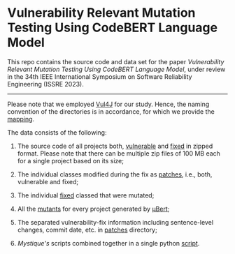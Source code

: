 # Vulnerability Relevant Mutation Testing Using CodeBERT Language Model

This repo contains the source code and data set for the paper _Vulnerability Relevant Mutation Testing Using CodeBERT Language Model_, under review in the 34th IEEE International Symposium on Software Reliability Engineering (ISSRE 2023).

---

Please note that we employed [Vul4J](https://ieeexplore.ieee.org/document/9796326) for our study. Hence, the naming convention of the directories is in accordance, for which we provide the [mapping](directory_mappings.txt). 

The data consists of the following:

1) The source code of all projects both, [vulnerable](code) and [fixed](fixed_code) in zipped format. Please note that there can be multiple zip files of 100 MB each for a single project based on its size;

2) The individual classes modified during the fix as [patches](patches), i.e., both, vulnerable and fixed;

3) The individual [fixed](fixes_for_mutation) classed that were mutated;

4) All the [mutants](mutants_mbert) for every project generated by [µBert](https://www.computer.org/csdl/proceedings-article/icstw/2022/962800a160/1E2wucGg7Ac);

5) The separated vulnerability-fix information including sentence-level changes, commit date, etc. in [patches](patches) directory;

6) _Mystique's_ scripts combined together in a single python [script](all_scripts_combined_together.py).
